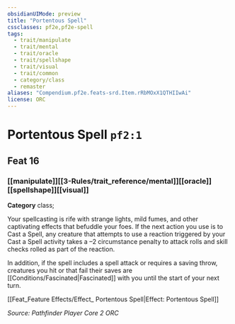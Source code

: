 ```yaml
---
obsidianUIMode: preview
title: "Portentous Spell"
cssclasses: pf2e,pf2e-spell
tags:
  - trait/manipulate
  - trait/mental
  - trait/oracle
  - trait/spellshape
  - trait/visual
  - trait/common
  - category/class
  - remaster
aliases: "Compendium.pf2e.feats-srd.Item.rRbMOxX1QTHIIwAi"
license: ORC
---
```

# Portentous Spell `pf2:1`
## Feat 16
### [[manipulate]][[3-Rules/trait_reference/mental]][[oracle]][[spellshape]][[visual]]

**Category** class; 




Your spellcasting is rife with strange lights, mild fumes, and other captivating effects that befuddle your foes. If the next action you use is to Cast a Spell, any creature that attempts to use a reaction triggered by your Cast a Spell activity takes a –2 circumstance penalty to attack rolls and skill checks rolled as part of the reaction.

In addition, if the spell includes a spell attack or requires a saving throw, creatures you hit or that fail their saves are [[Conditions/Fascinated|Fascinated]] with you until the start of your next turn.

[[Feat_Feature Effects/Effect_ Portentous Spell|Effect: Portentous Spell]]

*Source: Pathfinder Player Core 2*
*ORC*